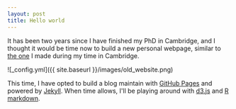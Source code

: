 ```yaml
---
layout: post
title: Hello world
---
```


It has been two years since I have finished my PhD in Cambridge, and I thought it would be time now to build a new personal webpage, similar to [the one](http://www.mrc-lmb.cam.ac.uk/genomes/guilhem) I made 
during my time in Cambridge.

![_config.yml]({{ site.baseurl }}/images/old_website.png)

This time, I have opted to build a blog maintain with [GitHub Pages](https://pages.github.com/) and powered by [Jekyll](https://jekyllrb.com/).
When time allows, I'll be playing around with [d3.js](https://jekyllrb.com/) and [R markdown](http://rmarkdown.rstudio.com/). 